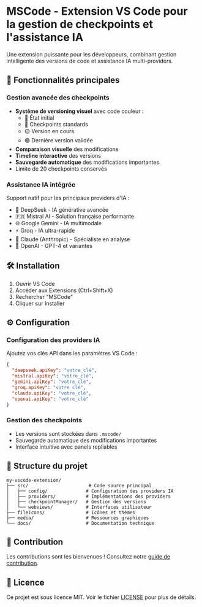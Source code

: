 # MSCode - Extension VS Code pour la gestion de checkpoints et l'assistance IA

Une extension puissante pour les développeurs, combinant gestion intelligente des versions de code et assistance IA multi-providers.

## 🚀 Fonctionnalités principales

### Gestion avancée des checkpoints
- **Système de versioning visuel** avec code couleur :
  - 🔵 État initial
  - 🔴 Checkpoints standards
  - 🟡 Version en cours
  - 🟢 Dernière version validée
- **Comparaison visuelle** des modifications
- **Timeline interactive** des versions
- **Sauvegarde automatique** des modifications importantes
- Limite de 20 checkpoints conservés

### Assistance IA intégrée
Support natif pour les principaux providers d'IA :
- 🦊 DeepSeek - IA générative avancée
- 🇫🇷 Mistral AI - Solution française performante
- 🌐 Google Gemini - IA multimodale
- ⚡ Groq - IA ultra-rapide
- 🤖 Claude (Anthropic) - Spécialiste en analyse
- 🧠 OpenAI - GPT-4 et variantes

## 🛠 Installation

1. Ouvrir VS Code
2. Accéder aux Extensions (Ctrl+Shift+X)
3. Rechercher "MSCode"
4. Cliquer sur Installer

## ⚙ Configuration

### Configuration des providers IA
Ajoutez vos clés API dans les paramètres VS Code :
```json
{
  "deepseek.apiKey": "votre_clé",
  "mistral.apiKey": "votre_clé", 
  "gemini.apiKey": "votre_clé",
  "groq.apiKey": "votre_clé",
  "claude.apiKey": "votre_clé",
  "openai.apiKey": "votre_clé"
}
```

### Gestion des checkpoints
- Les versions sont stockées dans `.mscode/`
- Sauvegarde automatique des modifications importantes
- Interface intuitive avec panels repliables

## 📂 Structure du projet

```
my-vscode-extension/
├── src/                      # Code source principal
│   ├── config/              # Configuration des providers IA
│   ├── providers/           # Implémentations des providers
│   ├── checkpointManager/   # Gestion des versions
│   └── webviews/            # Interfaces utilisateur
├── fileicons/               # Icônes et thèmes
├── media/                   # Ressources graphiques
└── docs/                    # Documentation technique
```

## 🤝 Contribution

Les contributions sont les bienvenues ! Consultez notre [guide de contribution](CONTRIBUTING.md).

## 📄 Licence

Ce projet est sous licence MIT. Voir le fichier [LICENSE](LICENSE) pour plus de détails.
